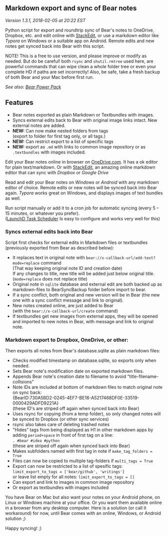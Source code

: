 ## Markdown export and sync of Bear notes
_Version 1.3.1, 2018-02-05 at 20:22 EST_

Python script for export and roundtrip sync of Bear's notes to OneDrive, Dropbox, etc. and edit online with [StackEdit](https://stackedit.io/app), or use a markdown editor like *Typora* on Windows or a suitable app on Android. Remote edits and new notes get synced back into Bear with this script.

NOTE! This is a free to use version, and please improve or modify as needed. But do be careful! both `rsync` and `shutil.rmtree` used here, are powerful commands that can wipe clean a whole folder tree or even your complete HD if paths are set incorrectly! Also, be safe, take a fresh backup of both Bear and your Mac before first run.

*See also: [Bear Power Pack](https://github.com/rovest/Bear-Power-Pack/blob/master/README.md)*

## Features

* Bear notes exported as plain Markdown or Textbundles with images.
* Syncs external edits back to Bear with original image links intact. New external notes are added.
* **NEW:** Can now make nested folders from tags   
(export to folder for first tag only, or all tags.)
* **NEW:** Can restrict export to a list of specific tags
* **NEW:** export as `.md` with links to common image repository or as `.textbundles` with images included. 

Edit your Bear notes online in browser on [OneDrive.com](https://onedrive.live.com). It has a ok editor for plain text/markdown. Or with [StackEdit](https://stackedit.io/app), an amazing online markdown editor that can sync with *Dropbox* or *Google Drive*

Read and edit your Bear notes on *Windows* or *Android* with any markdown editor of choice. Remote edits or new notes will be synced back into Bear again. *Typora* works great on Windows, and displays images of text bundles as well.

Run script manually or add it to a cron job for automatic syncing (every 5 – 15 minutes, or whatever you prefer).  
([LaunchD Task Scheduler](https://itunes.apple.com/us/app/launchd-task-scheduler/id620249105?mt=12) Is easy to configure and works very well for this) 


### Syncs external edits back into Bear
Script first checks for external edits in Markdown files or textbundles (previously exported from Bear as described below):

* It replaces text in original note with `bear://x-callback-url/add-text?mode=replace` command   
(That way keeping original note ID and creation date)  
If any changes to title, new title will be added just below original title.  
(`mode=replace` does not replace title)
* Original note in `sqlite` database and external edit are both backed up as markdown-files to BearSyncBackup folder before import to bear.
* If a sync conflict, both original and new version will be in Bear (the new one with a sync conflict message and link to original).
* New notes created online, are just added to Bear  
(with the `bear://x-callback-url/create` command)
* If textbundles get new images from external apps, they will be opened and imported to new notes in Bear, with message and link to original note.


### Markdown export to Dropbox, OneDrive, or other:
Then exports all notes from Bear's database.sqlite as plain markdown files:

* Checks modified timestamp on database.sqlite, so exports only when needed.
* Sets Bear note's modification date on exported markdown files.
* Appends Bear note's creation date to filename to avoid “title-filename-collisions”
* Note IDs are included at bottom of markdown files to match original note on sync back:  
	{BearID:730A5BD2-0245-4EF7-BE16-A5217468DF0E-33519-0000429ADFD9221A}  
(these ID's are striped off again when synced back into Bear)
* Uses rsync for copying (from a temp folder), so only changed notes will be synced to Dropbox (or other sync services)
* rsync also takes care of deleting trashed notes
* "Hides” tags from being displayed as H1 in other markdown apps by adding `period+space` in front of first tag on a line:   
`. #bear #idea #python`   
(these are striped off again when synced back into Bear)
* Makes subfolders named with first tag in note if `make_tag_folders = True`
* Files can now be copied to multiple tag-folders if `multi_tags = True`
* Export can now be restricted to a list of spesific tags: `limit_export_to_tags = ['bear/github', 'writings']`  
or leave list empty for all notes: `limit_export_to_tags = []`
* Can export and link to images in common image repository
* Or export as textbundles with images included 


You have Bear on Mac but also want your notes on your Android phone, on Linux or Windows machine at your office. Or you want them available online in a browser from any desktop computer. Here is a solution (or call it workaround) for now, until Bear comes with an online, Windows, or Android solution ;)

Happy syncing! ;)
